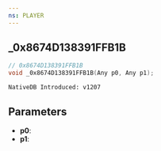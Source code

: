 ```yaml
---
ns: PLAYER
---
```

## _0x8674D138391FFB1B

```c
// 0x8674D138391FFB1B
void _0x8674D138391FFB1B(Any p0, Any p1);
```

```
NativeDB Introduced: v1207
```

## Parameters
* **p0**:
* **p1**:
